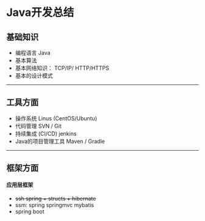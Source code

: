 # Java开发总结  

## 基础知识
- 编程语言 Java   
- 基本算法   
- 基本网络知识： TCP/IP/ HTTP/HTTPS   
- 基本的设计模式

----
 
## 工具方面
- 操作系统 Linus (CentOS/Ubuntu)
- 代码管理 SVN / Git
- 持续集成 (CI/CD) jenkins
- Java的项目管理工具 Maven / Gradle

---

## 框架方面

#### 应用层框架

- ~~ssh spring + structs + hibernate~~
- ssm: spring springmvc mybatis
- spring boot
